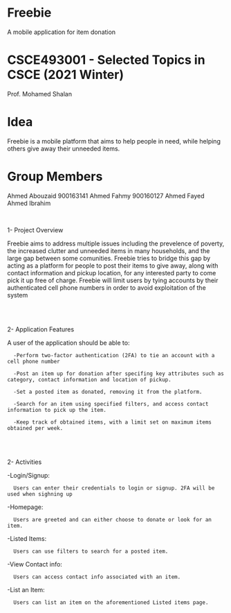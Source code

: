 # Freebie
A mobile application for item donation

# CSCE493001 - Selected Topics in CSCE (2021 Winter)
 Prof. Mohamed Shalan

# Idea
Freebie is a mobile platform that aims to help people in need, while helping others give away their unneeded items.

# Group Members

Ahmed Abouzaid  900163141
Ahmed Fahmy     900160127
Ahmed Fayed
Ahmed Ibrahim

 <br/>

1- Project Overview

Freebie aims to address multiple issues including the prevelence of poverty, the increased clutter and unneeded items in many households, and the large gap between some comunities. Freebie tries to bridge this gap by acting as a platform for people to post their items to give away, along with contact information and pickup location, for any interested party to come pick it up free of charge. Freebie will limit users by tying accounts by their authenticated cell phone numbers in order to avoid exploitation of the system 
 
 <br/>

 <br/>

2- Application Features

A user of the application should be able to:
      
      -Perform two-factor authentication (2FA) to tie an account with a cell phone number
      
      -Post an item up for donation after specifing key attributes such as category, contact information and location of pickup.
      
      -Set a posted item as donated, removing it from the platform.
      
      -Search for an item using specified filters, and access contact information to pick up the item. 
      
      -Keep track of obtained items, with a limit set on maximum items obtained per week.
      
 <br/>
 
  <br/>
 
 
2- Activities

  -Login/Signup:
  
      Users can enter their credentials to login or signup. 2FA will be used when sighning up 
      
  -Homepage:
  
      Users are greeted and can either choose to donate or look for an item.
      
  -Listed Items:
  
      Users can use filters to search for a posted item.
      
  -View Contact info:
  
      Users can access contact info associated with an item.
      
  -List an Item:
  
      Users can list an item on the aforementioned Listed items page.

 
 <br/>

 



